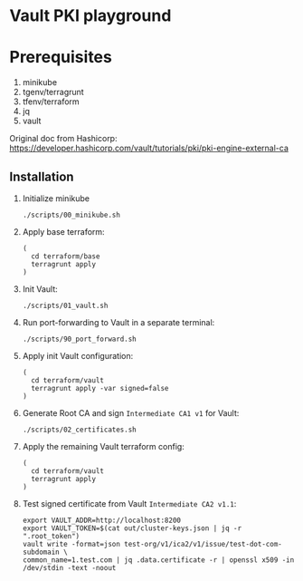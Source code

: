 # Vault PKI playground

# Prerequisites

1. minikube
2. tgenv/terragrunt
3. tfenv/terraform
4. jq
5. vault

Original doc from Hashicorp: https://developer.hashicorp.com/vault/tutorials/pki/pki-engine-external-ca

## Installation

1. Initialize minikube
   ```shell
   ./scripts/00_minikube.sh
   ```

1. Apply base terraform:
   ```shell
   (
     cd terraform/base
     terragrunt apply
   )
   ```

1. Init Vault:
   ```shell
   ./scripts/01_vault.sh
   ```

1. Run port-forwarding to Vault in a separate terminal:
   ```shell
   ./scripts/90_port_forward.sh
   ```

1. Apply init Vault configuration:
   ```shell
   (
     cd terraform/vault
     terragrunt apply -var signed=false
   )
   ```

1. Generate Root CA and sign `Intermediate CA1 v1` for Vault:
   ```shell
   ./scripts/02_certificates.sh
   ```

1. Apply the remaining Vault terraform config:
   ```shell
   (
     cd terraform/vault
     terragrunt apply
   )
   ```

1. Test signed certificate from Vault `Intermediate CA2 v1.1`:
   ```shell
   export VAULT_ADDR=http://localhost:8200
   export VAULT_TOKEN=$(cat out/cluster-keys.json | jq -r ".root_token")
   vault write -format=json test-org/v1/ica2/v1/issue/test-dot-com-subdomain \
   common_name=1.test.com | jq .data.certificate -r | openssl x509 -in /dev/stdin -text -noout
   ```
